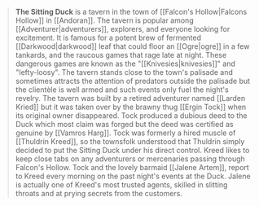 > **The Sitting Duck** is a tavern in the town of [[Falcon's Hollow|Falcons Hollow]] in [[Andoran]]. The tavern is popular among [[Adventurer|adventurers]], explorers, and everyone looking for excitement. It is famous for a potent brew of fermented [[Darkwood|darkwood]] leaf that could floor an [[Ogre|ogre]] in a few tankards, and the raucous games that rage late at night. These dangerous games are known as the "[[Knivesies|knivesies]]" and "lefty-loosy". The tavern stands close to the town's palisade and sometimes attracts the attention of predators outside the palisade but the clientèle is well armed and such events only fuel the night's revelry.
> The tavern was built by a retired adventurer named [[Larden Kried]] but it was taken over by the brawny thug [[Ergin Tock]] when its original owner disappeared. Tock produced a dubious deed to the Duck which most claim was forged but the deed was certified as genuine by [[Vamros Harg]]. Tock was formerly a hired muscle of [[Thuldrin Kreed]], so the townsfolk understood that Thuldrin simply decided to put the Sitting Duck under his direct control.
> Kreed likes to keep close tabs on any adventurers or mercenaries passing through Falcon's Hollow. Tock and the lovely barmaid [[Jalene Artem]], report to Kreed every morning on the past night's events at the Duck. Jalene is actually one of Kreed's most trusted agents, skilled in slitting throats and at prying secrets from the customers.








